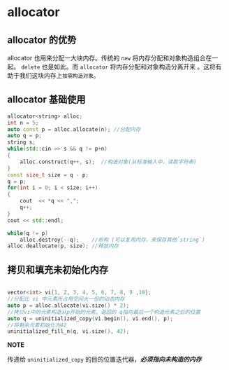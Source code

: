 # allocator 

## allocator 的优势 

allocator 也用来分配一大块内存。传统的 `new` 将内存分配和对象构造组合在一起。 `delete` 也是如此。而 `allocator` 将内存分配和对象构造分离开来 。这将有助于我们这块内存上`按需构造对象`。 



## allocator 基础使用 

```c++
allocator<string> alloc;
int n = 5;
auto const p = alloc.allocate(n); //分配内存 
auto q = p;
string s;
while(std::cin >> s && q != p+n)
{
    alloc.construct(q++, s);  //构造对象(从标准输入中，读取字符串)
}
const size_t size = q - p;
q = p;
for(int i = 0; i < size; i++)
{
    cout  << *q << ",";
    q++;
}
cout << std::endl;

while(q != p)
    alloc.destroy(--q);    //析构 (可以复用内存，来保存其他`string`)
alloc.deallocate(p, size); //释放内存 

```

## 拷贝和填充未初始化内存 


```c++

vector<int> vi{1, 2, 3, 4, 5, 6, 7, 8, 9 ,10};
//分配比 vi 中元素所占用空间大一倍的动态内存 
auto p = alloc.allocate(vi.size() * 2);
//拷贝vi中的元素构造从p开始的元素。返回的 q指向最后一个构造元素之后的位置  
auto q = uninitialized_copy(vi.begin(), vi.end(), p);
//将剩余元素初始化为42 
uninitialized_fill_n(q, vi.size(), 42);
```

**NOTE** 

传递给 `uninitialized_copy` 的目的位置迭代器，***必须指向未构造的内存***
